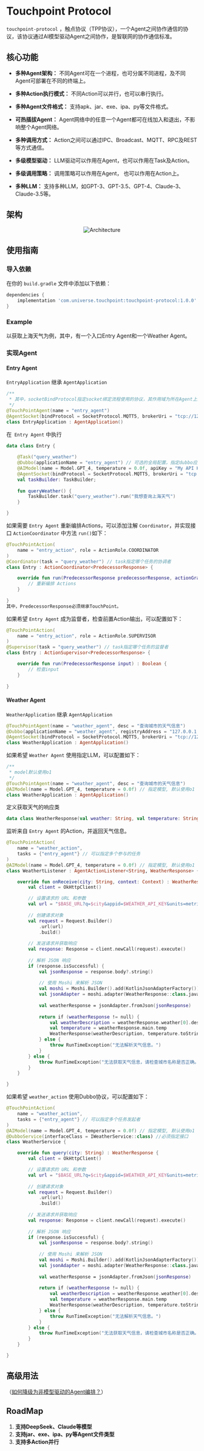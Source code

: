 # Touchpoint Protocol

`touchpoint-protocol` ，触点协议（TPP协议），一个Agent之间协作通信的协议，该协议通过AI模型驱动Agent之间协作，是智联网的协作通信标准。

## 核心功能

- **多种Agent架构：** 不同Agent可在一个进程，也可分属不同进程，及不同Agent可部署在不同的终端上。

- **多种Action执行模式：** 不同Action可以并行，也可以串行执行。

- **多种Agent文件格式：** 支持apk、jar、exe、ipa、py等文件格式。

- **可热插拔Agent：** Agent网络中的任意一个Agent都可在线加入和退出，不影响整个Agent网络。

- **多种调用方式：** Action之间可以通过IPC、Broadcast、MQTT、RPC及REST等方式通信。

- **多级模型驱动：** LLM驱动可以作用在Agent，也可以作用在Task及Action。

- **多级调用策略：** 调用策略可以作用在Agent， 也可以作用在Action上。

- **多种LLM：** 支持多种LLM，如GPT-3、GPT-3.5、GPT-4、Claude-3、Claude-3.5等。

## 架构

<div align="center">
  <img src="architecture.png" alt="Architecture" />
</div>

## 使用指南

### 导入依赖

在你的 `build.gradle` 文件中添加以下依赖：

```gradle
dependencies {
    implementation 'com.universe.touchpoint:touchpoint-protocol:1.0.0'
}
```

### Example

以获取上海天气为例，其中，有一个入口Entry Agent和一个Weather Agent。

### 实现Agent

#### Entry Agent

`EntryApplication` 继承 `AgentApplication`
```kotlin
/**
 * 其中，socketBindProtocol指定socket绑定流程使用的协议，其作用域为所在Agent上的所有task
 */
@TouchPointAgent(name = "entry_agent")
@AgentSocket(bindProtocol = SocketProtocol.MQTT5, brokerUri = "tcp://127.0.0.1:1883")
class EntryApplication : AgentApplication()
```

在` Entry Agent` 中执行
```kotlin
data class Entry {
    
    @Task("query_weather")
    @Dubbo(applicationName = "entry_agent") // 可选的全局配置，指定dubbo应用名和注册中心地址
    @AIModel(name = Model.GPT_4, temperature = 0.0f, apiKey = "My API Key") // 指定模型, 默认使用o1
    @AgentSocket(bindProtocol = SocketProtocol.MQTT5, brokerUri = "tcp://127.0.0.1:1883")
    val taskBuilder: TaskBuilder;
    
    fun queryWeather() {
        TaskBuilder.task("query_weather").run("我想查询上海天气")
    }

}
```

如果需要 `Entry Agent` 重新编排Actions，可以添加注解 `Coordinator`，并实现接口 `ActionCoordinator` 中方法 `run()`如下：
```kotlin
@TouchPointAction(
    name = "entry_action", role = ActionRole.COORDINATOR
)
@Coordinator(task = "query_weather") // task指定哪个任务的协调者
class Entry : ActionCoordinator<PredecessorResponse> {

    override fun run(PredecessorResponse predecessorResponse, actionGraph: ActionGraph) : ActionGraph {
        // 重新编排 Actions
    }
    
}
其中，PredecessorResponse必须继承TouchPoint。
```

如果希望 `Entry Agent` 成为监督者，检查前置Action输出，可以配置如下：
```kotlin
@TouchPointAction(
    name = "entry_action", role = ActionRole.SUPERVISOR
)
@Supervisor(task = "query_weather") // task指定哪个任务的监督者
class Entry : ActionSupervisor<PredecessorResponse> {

    override fun run(PredecessorResponse input) : Boolean {
        // 检查input
    }
    
}
```

#### Weather Agent

`WeatherApplication` 继承 `AgentApplication`
```kotlin
@TouchPointAgent(name = "weather_agent", desc = "查询城市的天气信息")
@Dubbo(applicationName = "weather_agent", registryAddress = "127.0.0.1:2181") // 可选，指定dubbo应用名和注册中心地址
@AgentSocket(bindProtocol = SocketProtocol.MQTT5, brokerUri = "tcp://127.0.0.1:1883")
class WeatherApplication : AgentApplication()
```
如果希望 `Weather Agent` 使用指定LLM，可以配置如下：
```kotlin
/**
 * model默认使用o1
 */
@TouchPointAgent(name = "weather_agent", desc = "查询城市的天气信息")
@AIModel(name = Model.GPT_4, temperature = 0.0f) // 指定模型, 默认使用o1
class WeatherApplication : AgentApplication()
```

定义获取天气的响应类
```kotlin
data class WeatherResponse(val weather: String, val temperature: String) : TouchPoint()
```

监听来自 `Entry Agent` 的Action，并返回天气信息。
```kotlin
@TouchPointAction(
    name = "weather_action",
    tasks = {"entry_agent"} // 可以指定多个参与的任务
) 
@AIModel(name = Model.GPT_4, temperature = 0.0f) // 指定模型, 默认使用o1
class WeathertListener : AgentActionListener<String, WeatherResponse> {

    override fun onReceive(city: String, context: Context) : WeatherResponse {
        val client = OkHttpClient()

        // 设置请求的 URL 和参数
        val url = "$BASE_URL?q=$city&appid=$WEATHER_API_KEY&units=metric&lang=zh_cn"
        
        // 创建请求对象
        val request = Request.Builder()
            .url(url)
            .build()
    
        // 发送请求并获取响应
        val response: Response = client.newCall(request).execute()
    
        // 解析 JSON 响应
        if (response.isSuccessful) {
            val jsonResponse = response.body?.string()
    
            // 使用 Moshi 来解析 JSON
            val moshi = Moshi.Builder().add(KotlinJsonAdapterFactory()).build()
            val jsonAdapter = moshi.adapter(WeatherResponse::class.java)
    
            val weatherResponse = jsonAdapter.fromJson(jsonResponse)
    
            return if (weatherResponse != null) {
                val weatherDescription = weatherResponse.weather[0].description
                val temperature = weatherResponse.main.temp
                WeatherResponse(weatherDescription, temperature.toString())
            } else {
                throw RunTimeException("无法解析天气信息。")
            }
        } else {
            throw RunTimeException("无法获取天气信息，请检查城市名称是否正确。")
        }
    }

}
```

如果希望 `weather_action` 使用Dubbo协议，可以配置如下：
```kotlin
@TouchPointAction(
    name = "weather_action",
    tasks = {"entry_agent"} // 可以指定多个任务发起者
) 
@AIModel(name = Model.GPT_4, temperature = 0.0f) // 指定模型, 默认使用o1
@DubboService(interfaceClass = IWeatherService::class) //必须指定接口
class WeatherService {

    override fun query(city: String) : WeatherResponse {
        val client = OkHttpClient()

        // 设置请求的 URL 和参数
        val url = "$BASE_URL?q=$city&appid=$WEATHER_API_KEY&units=metric&lang=zh_cn"
        
        // 创建请求对象
        val request = Request.Builder()
            .url(url)
            .build()
    
        // 发送请求并获取响应
        val response: Response = client.newCall(request).execute()
    
        // 解析 JSON 响应
        if (response.isSuccessful) {
            val jsonResponse = response.body?.string()
    
            // 使用 Moshi 来解析 JSON
            val moshi = Moshi.Builder().add(KotlinJsonAdapterFactory()).build()
            val jsonAdapter = moshi.adapter(WeatherResponse::class.java)
    
            val weatherResponse = jsonAdapter.fromJson(jsonResponse)
    
            return if (weatherResponse != null) {
                val weatherDescription = weatherResponse.weather[0].description
                val temperature = weatherResponse.main.temp
                WeatherResponse(weatherDescription, temperature.toString())
            } else {
                throw RunTimeException("无法解析天气信息。")
            }
        } else {
            throw RunTimeException("无法获取天气信息，请检查城市名称是否正确。")
        }
    }

}
```

## 高级用法

（[如何降级为非模型驱动的Agent编排？](./README_BASIC.md)）

## RoadMap

1. **支持DeepSeek、Claude等模型**
2. **支持jar、exe、ipa、py等Agent文件类型**
3. **支持多Action并行**
